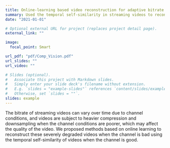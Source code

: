 ```yaml
---
title: Online-learning based video reconstruction for adaptive bitrate video streaming 
summary: Used the temporal self-similarity in streaming videos to reconstruct frames sent when the channel is poor.
date: "2021-01-01"

# Optional external URL for project (replaces project detail page).
external_link: ""

image:
  focal_point: Smart

url_pdf: "pdf/Comp_Vision.pdf"
url_slides: ""
url_video: ""

# Slides (optional).
#   Associate this project with Markdown slides.
#   Simply enter your slide deck's filename without extension.
#   E.g. `slides = "example-slides"` references `content/slides/example-slides.md`.
#   Otherwise, set `slides = ""`.
slides: example
---
```


The bitrate of streaming videos can vary over time due to channel conditions, and videos are subject to heavier compression and downsampling when the channel conditions are poorer, which may affect the quality of the video. We proposed methods based on online learning to reconstruct these severely degraded videos when the channel is bad using the temporal self-similarity of videos when the channel is good.

